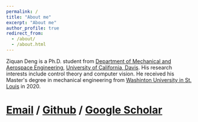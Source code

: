 ```yaml
---
permalink: /
title: "About me"
excerpt: "About me"
author_profile: true
redirect_from: 
  - /about/
  - /about.html
---
```


Ziquan Deng is a Ph.D. student from [Department of Mechanical and Aerospace Engineering](https://mae.ucdavis.edu/), [University of California, Davis](https://www.ucdavis.edu/). His research interests include control theory and computer vision. He received his Master's degree in mechanical engineering from [Washinton University in St. Louis](https://wustl.edu/) in 2020.

# [Email](ziqdeng@ucdavis.edu) / [Github](https://github.com/ZiquanDeng) / [Google Scholar](https://scholar.google.com/citations?hl=en&user=qZhj4yQAAAAJ) 
